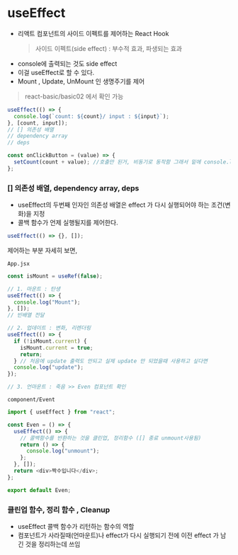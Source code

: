 # useEffect

- 리액트 컴포넌트의 사이드 이펙트를 제어하는 React Hook
  > 사이드 이펙트(side effect) : 부수적 효과, 파생되는 효과
- console에 출력되는 것도 side effect
- 이걸 useEffect로 할 수 있다.
- Mount , Update, UnMount 인 생명주기를 제어

> react-basic/basic02 에서 확인 가능

```ts
useEffect(() => {
  console.log(`count: ${count}/ input : ${input}`);
}, [count, input]);
// [] 의존성 배열
// dependency array
// deps

const onClickButton = (value) => {
  setCount(count + value); //호출만 된거, 비동기로 동작함 그래서 밑에 console.log로 count 찍어도 변경되기 이전의 값만 출력된다
};
```

### [] 의존성 배열, dependency array, deps

- useEffect의 두번째 인자인 의존성 배열은 effect 가 다시 실행되어야 하는 조건(변화)을 지정
- 콜백 함수가 언제 실행될지를 제어한다.

```ts
useEffect(() => {}, []);
```

제어하는 부분 자세히 보면,

`App.jsx`

```ts
const isMount = useRef(false);

// 1. 마운트 : 탄생
useEffect(() => {
  console.log("Mount");
}, []);
// 빈배열 전달

// 2. 업데이트 : 변화, 리렌더링
useEffect(() => {
  if (!isMount.current) {
    isMount.current = true;
    return;
  } // 처음에 update 출력도 안되고 실제 update 만 되었을때 사용하고 싶다면
  console.log("update");
});

// 3. 언마운트 : 죽음 >> Even 컴포넌트 확인
```

`component/Event`

```typescript
import { useEffect } from "react";

const Even = () => {
  useEffect(() => {
    // 콜백함수를 반환하는 것을 클린업, 정리함수 ([] 종료 unmount사용됨)
    return () => {
      console.log("unmount");
    };
  }, []);
  return <div>짝수입니다</div>;
};

export default Even;
```

### 클린업 함수, 정리 함수 , Cleanup

- useEffect 콜백 함수가 리턴하는 함수의 역할
- 컴포넌트가 사라질때(언마운트)나 effect가 다시 실행되기 전에 이전 effect 가 남긴 것을 정리하는데 쓰임
